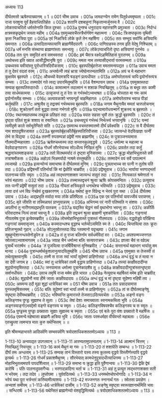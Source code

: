 अध्यायः 113

दीर्घतमसो ऋषेरुपाख्यानम् ॥ 1 ॥
001	भीष्म उवाच ।
001a	जामदग्न्येन रामेण पितुर्वधममृष्यता ।
001c	राजा परशुना पूर्वं हैहयाधिपतिर्हतः ॥
002a	शतानि दशबाहूनां निकृत्तान्यर्जुनस्य वै ।
002c	लोकस्याचरितो धर्मस्तेनाति किल दुश्चरः ॥
003a	पुनश्च धनुरादाय महास्त्राणि प्रमुञ्चता ।
003c	निर्दग्धं क्षत्रमसकृद्रथेन जयता महीम् ॥
004a	एवमुच्चावचैरस्त्रैर्भार्गवेण महात्मना ।
004c	त्रिःसप्तकृत्वः पृथिवी कृता निःक्षत्रिया पुरा ॥
005a	एवं निःक्षत्रिये लोके कृते तेन महर्षिणा ।
005c	ततः सम्भूय सर्वाभिः क्षत्रियाभिः समन्ततः ॥
006a	उत्पादितान्यपत्यानि ब्राह्मणैर्वेदपारगैः ।
006c	पाणिग्राहस्य तनय इति वेदेषु निश्चितम् ॥
007a	धर्मं मनसि संस्थाप्य ब्राह्मणांस्ताः समभ्ययुः ।
007c	लोकेऽप्याचरितो दृष्टः क्षत्रियाणां पुनर्भवः ॥
008a	ततः पुनः समुदितं क्षत्रं समभवत्तदा ।
008c	इमं चैवात्र वक्ष्येऽहमितिहासं पुरातनम् ॥
009a	अथोचथ्य इति ख्यात आसीद्धीमानृषिः पुरा ।
009c	ममता नाम तस्यासीद्भार्या परमसम्मता ॥
010a	उचथ्यस्य यवीयांस्तु पुरोधास्त्रिदिवौकसाम् ।
010c	बृहस्पतिर्बृहत्तेजा ममतामन्वपद्यत ॥
011a	उवाच ममता तं तु देवरं वदतां वरम् ।
011c	अन्तर्वत्नी त्वहं भ्रात्रा ज्येष्ठेनारम्यतामिति ॥
012a	अयं च मे महाभाग कुक्षावेव बृहस्पते ।
012c	औचथ्यो वेदमत्रापि षडङ्गं प्रत्यधीयत ॥
013a	अमोघरेतास्त्वं चापि द्वयोर्नास्त्यत्र सम्भवः ।
013c	तस्मादेवं गते त्वद्य उपारमितुमर्हसि ॥
014	वैशम्पायन उवाच ।
014a	एवमुक्तस्तदा सम्यक् बृहस्पतिरुदारधीः ।
014c	कामात्मानं तदात्मानं न शशाक नियच्छितुम् ॥
015a	स बभूव ततः कामी तया सार्धमकामया ।
015c	उत्सृजन्तं तु तं रेतः स गर्भस्थोऽभ्यभाषत ॥
016a	भोस्तात मा गमः कामं द्वयोर्नास्तीह सम्भवः ।
016c	अल्पावकाशो भगवन्पूर्वं चाहमिहागतः ॥
017a	अमोघरेताश्च भवान्न पीडां कर्तुमर्हति ।
017c	अश्रुत्वैव तु तद्वाक्यं गर्भस्थस्य बृहस्पतिः ॥
018a	जगाम मैथुनायैव ममतां चारुलोचनाम् ।
018c	शुक्रोत्सर्गं ततो बुद्ध्वा तस्या गर्भगतो मुनिः ॥
019a	पद्भ्यामारोधयन्मार्गं शुक्रस्य च बृहस्पतेः ।
019c	स्थानमप्राप्तमथ तच्छुक्रं प्रतिहतं तदा ॥
020a	पपात सहसा भूमौ ततः क्रुद्धो बृहस्पतिः ।
020c	तं दृष्ट्वा पतितं शुक्रं शशाप स रुषान्वितः ॥
021a	उचथ्यपुत्रं गर्भस्थं निर्भर्त्स्य भगवानृषिः ।
021c	यन्मां त्वमीदृशे काले सर्वभूतेप्सिते सति ॥
022a	एवमात्थ वचस्तस्मात्तमो दीर्घं प्रवेक्ष्यसि ।
022c	स वै दीर्घतमा नाम शापादृषिरजायत ॥
023a	बृहस्पतेर्बृहत्कीर्तेर्बृहस्पतिरिवौजसा ।
023c	जात्यन्धो वेदवित्प्राज्ञः पत्नीं लेभे स विद्यया ॥
024a	तरुणीं रुपसम्पन्नां प्रद्वेषीं नाम ब्राह्मणीम् ।
024c	स पुत्राञ्जनयामास गौतमादीन्महायशाः ॥
025a	ऋषेरुचथ्यस्य तदा सन्तानकुलवृद्धये ।
025c	धर्मात्मा च महात्मा च वेदवेदाङ्गपारगः ॥
026a	गोधर्मं सौरभेयाच्च सोऽधीत्य निखिलं मुनिः ।
026c	प्रावर्तत तदा कर्तुं श्रद्धावांस्तमशङ्कया ॥
027a	ततो वितथमर्यादं तं दृष्ट्वा मुनिसत्तमाः ।
027c	क्रुद्धा मोहाभिभूतास्ते सर्वे तत्राश्रमौकसः ॥
028a	अहोऽयं भिन्नमर्यादो नाश्रमे वस्तुमर्हति ।
028c	तस्मादेनं वयं सर्वे पापात्मानं त्यजामहे ॥
029a	इत्यन्योन्यं समाभाष्य ते दीर्घतमसं मुनिम् ।
029c	पुत्रलाभाच्च सा पत्नी न तुतोष पतिं तदा ॥
030a	प्रद्विषन्तीं पतिर्भार्यां किं मां द्वेक्षीति चाब्रवीत् ।
030	प्रद्वेष्युवाच ।
030c	भार्याया भरणाद्भर्ता पालनाच्च पतिः स्मृतः ॥
031a	अहं त्वद्भरणाशक्ता जात्यन्धं ससुतं तदा ।
031c	नित्यकालं श्रमेणार्ता न भरेयं महातपः ॥
032	भीष्म उवाच ।
032a	तस्मास्तद्वचनं श्रुत्वा ऋषिः कोपसमन्वितः ।
032c	प्रत्युवाच ततः पत्नीं प्रद्वेषीं ससुतां तदा ॥
033a	नीयतां क्षत्रियकुले धनार्थश्च भविष्यति ।
033	प्रद्वेष्युवाच ।
033c	त्वया दत्तं धनं विप्र नेच्छेयं दुःखकारणम् ॥
034a	यथेष्टं कुरु विप्रेन्द्र न भेरयं पुरा यथा ।
034	दीर्घतमा उवाच ।
034c	अद्यप्रभृति मर्यादा मया लोके प्रतिष्ठिता ॥
035a	एक एव पतिर्नार्या यावज्जीवं परायणम् ।
035c	मृते जीवति वा तस्मिन्नापरं प्राप्नुयान्नरम् ॥
036a	अभिगम्य परं नारी पतिष्यति न संशयः ।
036c	अपतीनां तु नारीणामद्यप्रभृति पातकम् ॥
037a	यद्यस्ति चेद्धनं सर्वं वृथाभोगा भवन्तु ताः ।
037c	अकीर्तिः परिवादाश्च नित्यं तासां भवन्तु वै ॥
038a	इति तद्वचनं श्रुत्वा ब्राह्मणी भृशकोपिता ।
038c	गङ्गायां नीयतामेष पुत्रा इत्येवमब्रवीत् ॥
039a	लोभमोहाभिभूतास्ते पुत्रास्तं गौतमादयः ।
039c	वद्ध्वोडुपे परिक्षिप्य गङ्गायां समवासृजन् ॥
040a	कस्मादन्धश्च वृद्धश्च भर्तव्योऽयमिति स्म ते ।
040c	चिन्तयित्वा ततः क्रूराः प्रतिजग्मुरथो गृहान् ॥
041a	सोऽनुस्रोतस्तदा विप्रः प्लवमानो यदृच्छया ।
041c	जगाम सुबहून्देशानन्धस्तेनोडुपेन ह ॥
042a	तं तु राजा बलिर्नाम सर्वधर्मविदां वरः ।
042c	अपश्यन्मज्जनगतः स्रोतसाऽभ्याशमागतम् ॥
043a	जग्राह चैनं धर्मात्मा बलिः सत्यपराक्रमः ।
043c	ज्ञात्वा चैवं स वव्रेऽथ पुत्रार्थे भरतर्षभ ॥
044a	`तं पूजयित्वा राजर्षिर्विश्रान्तं मुनिमब्रवीत् ।'
044c	सन्तानार्थं महाभाग भार्यासु मम मानद ।
044e	पुत्रान्धर्मार्थकुशलानुत्पादयितुमर्हसि ॥
045	भीष्म उवाच ।
045a	एवमुक्तः स तेजस्वी तं तथेत्युक्तवानृषिः ।
045c	तस्मै स राजा स्वां भार्यां सुदेष्णां प्राहिणोत्तदा ॥
046a	अन्धं वृद्धं च तं मत्वा न सा देवी जगाम ह ।
046c	स्वां तु धात्रेयिकां तस्मै वृद्धाय प्राहिणोत्तदा ॥
047a	तस्यां काक्षीवदादीन्स शूद्रयोनावृषिस्तदा ।
047c	जनयामास धर्मात्मा पुत्रानेकादशैव तु ॥
048a	काक्षीवदादीन्पुत्रांस्तान्दृष्ट्वा सर्वानधीयतः ।
048c	उवाच तमृषिं राजा ममेम इति भारत ॥
049a	नेत्युवाच महर्षिस्तं ममेम इति चाब्रवीत् ।
049c	शूद्रयोनौ मया हीमे जाताः काक्षीवदादयः ॥
050a	अन्धं वृद्धं च मां दृष्ट्वा सुदेष्णा महिषी तव ।
050c	अवमन्य ददौ मूढा शूद्रां धात्रेयिकां मम ॥
051	भीष्म उवाच ।
051a	ततः प्रसादयामास पुनस्तमृषिसत्तमम् ।
051c	बलिः सुदेष्णां स्वां भार्यां तस्मै स प्राहिणोत्पुनः ॥
052a	तां स दीर्घतमाङ्गेषु स्पृष्ट्वा देवीमथाब्रवीत् ।
052c	भविष्यन्ति कुमारास्ते तेजसाऽऽदित्यवर्चसः ॥
053a	अङ्गो वङ्गः कलिङ्गश्च पुण्ड्रः सुह्मश्च ते सुताः ।
053c	तेषां देशाः समाख्याताः स्वनामकथिता भुवि ॥
054a	अङ्गस्याङ्गोऽभवद्देशो वङ्गो वङ्गस्य च स्मृतः ।
054c	कलिङ्गविषयश्चैव कलिङ्गस्य च स स्मृतः ॥
055a	पुण्ड्रस्य पुण्ड्राः प्रख्याताः सुह्माः सुह्मस्य च स्मृताः ।
055c	एवं बलेः पुरा वंशः प्रख्यातो वै महर्षिजः ॥
056a	एवमन्ये महेष्वासा ब्राह्मणैः क्षत्रिया भुवि ।
056c	जाताः परमधर्मज्ञा वीर्यवन्तो महाबलाः ।
056e	एतच्छ्रुत्वा त्वमप्यत्र मातः कुरु यथेप्सितम् ॥ ॥

इति श्रीमन्महाभारते आदिपर्वणि सम्भवपर्वणि त्रयोदशाधिकशततमोऽध्यायः ॥ 113 ॥

1-113-10 अन्वपद्यत उपगतवान् ॥ 1-113-11 आरम्यतामुपरम्यताम् ॥ 1-113-14 आत्मानं चित्तम् । नियच्छितुं नियन्तुम् ॥ 1-113-16 कामं मैथुनं मा गमः ॥ 1-113-20 तं शशापेति सम्बन्धः ॥ 1-113-22 दीर्घं तमः अन्धत्वम् ॥ 1-113-25 सम्यक् तानं विस्तारो यस्य तस्य कुलस्य वृद्धये विस्तीर्णस्यापि वृद्धये इत्यर्थः ॥ 1-113-26 गोधर्मं प्रकाशमैथुनम् । सौरभेयात् कामधेनुपुत्रादधीत्याधिगम्य ॥ 1-113-27 मोहाभिभूतत्वमपापे पापदर्शित्वात् ॥ 1-113-29 समाभा य क्रुद्धा इति पूर्वेणान्वयः ॥ 1-113-30 द्वेक्षि द्वेषं करोषि । पतिः पालनादुपसर्गेभ्यः । भरणादन्नादिना भर्ता च ॥ 1-113-31 अहं तु प्रत्युत त्वद्भरणाशक्ता सती न भरेयम् । तदा तदेव । लुप्तोपमा । पूर्ववदित्यर्थः ॥ 1-113-33 धनमर्थश्चोपभोगादिः ॥ 1-113-34 न भरेयं यथा पुरा भर्त्रन्तरं करिष्यामीत्याशयः ॥ 1-113-42 मज्जनगतः स्नानार्थं गतः । स्रोतसा प्रवाहेण । अभ्याशं समीपम् ॥ 1-113-46 धात्रेयिकां दासीम् ॥ 1-113-52 अङ्गेषु स्पृष्ट्वा स्वरूपज्ञानार्थमिति भावः । सन्धिरार्षः ॥ 1-113-56 यथेप्सितं ब्राह्मणेभ्यो वंशवृद्धिमित्यर्थः ॥ त्रयोदशाधिकशततमोऽध्यायः ॥ 113 ॥

